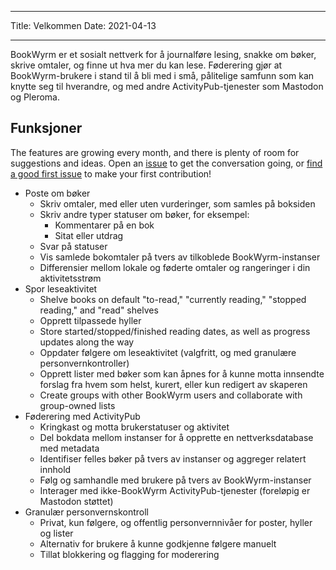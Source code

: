 - - -
Title: Velkommen Date: 2021-04-13
- - -

BookWyrm er et sosialt nettverk for å journalføre lesing, snakke om bøker, skrive omtaler, og finne ut hva mer du kan lese. Føderering gjør at BookWyrm-brukere i stand til å bli med i små, pålitelige samfunn som kan knytte seg til hverandre, og med andre ActivityPub-tjenester som Mastodon og Pleroma.

## Funksjoner
The features are growing every month, and there is plenty of room for suggestions and ideas. Open an [issue](https://github.com/bookwyrm-social/bookwyrm/issues) to get the conversation going, or [find a good first issue](https://github.com/bookwyrm-social/bookwyrm/issues?q=is%3Aissue%20state%3Aopen%20label%3A%22good%20first%20issue%22) to make your first contribution!

- Poste om bøker
    - Skriv omtaler, med eller uten vurderinger, som samles på boksiden
    - Skriv andre typer statuser om bøker, for eksempel:
        - Kommentarer på en bok
        - Sitat eller utdrag
    - Svar på statuser
    - Vis samlede bokomtaler på tvers av tilkoblede BookWyrm-instanser
    - Differensier mellom lokale og føderte omtaler og rangeringer i din aktivitetsstrøm
- Spor leseaktivitet
    - Shelve books on default "to-read," "currently reading," "stopped reading," and "read" shelves
    - Opprett tilpassede hyller
    - Store started/stopped/finished reading dates, as well as progress updates along the way
    - Oppdater følgere om leseaktivitet (valgfritt, og med granulære personvernkontroller)
    - Opprett lister med bøker som kan åpnes for å kunne motta innsendte forslag fra hvem som helst, kurert, eller kun redigert av skaperen
    - Create groups with other BookWyrm users and collaborate with group-owned lists
- Føderering med ActivityPub
    - Kringkast og motta brukerstatuser og aktivitet
    - Del bokdata mellom instanser for å opprette en nettverksdatabase med metadata
    - Identifiser felles bøker på tvers av instanser og aggreger relatert innhold
    - Følg og samhandle med brukere på tvers av BookWyrm-instanser
    - Interager med ikke-BookWyrm ActivityPub-tjenester (foreløpig er Mastodon støttet)
- Granulær personvernskontroll
    - Privat, kun følgere, og offentlig personvernnivåer for poster, hyller og lister
    - Alternativ for brukere å kunne godkjenne følgere manuelt
    - Tillat blokkering og flagging for moderering

